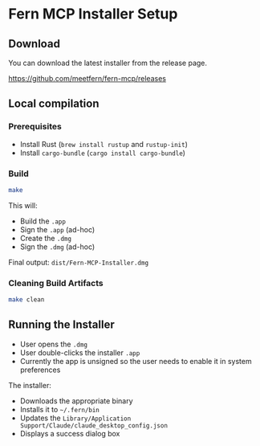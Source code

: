 # Fern MCP Installer Setup

## Download

You can download the latest installer from the release page. 

https://github.com/meetfern/fern-mcp/releases


## Local compilation


### Prerequisites

- Install Rust (`brew install rustup` and `rustup-init`)
- Install `cargo-bundle` (`cargo install cargo-bundle`)

### Build 

```sh
make
```

This will:

- Build the `.app`
- Sign the `.app` (ad-hoc)
- Create the `.dmg`
- Sign the `.dmg` (ad-hoc)

Final output: `dist/Fern-MCP-Installer.dmg`

### Cleaning Build Artifacts

```sh
make clean
```

## Running the Installer

- User opens the `.dmg`
- User double-clicks the installer `.app`
- Currently the app is unsigned so the user needs to enable it in system preferences

The installer:

- Downloads the appropriate binary
- Installs it to `~/.fern/bin`
- Updates the `Library/Application Support/Claude/claude_desktop_config.json`
- Displays a success dialog box


